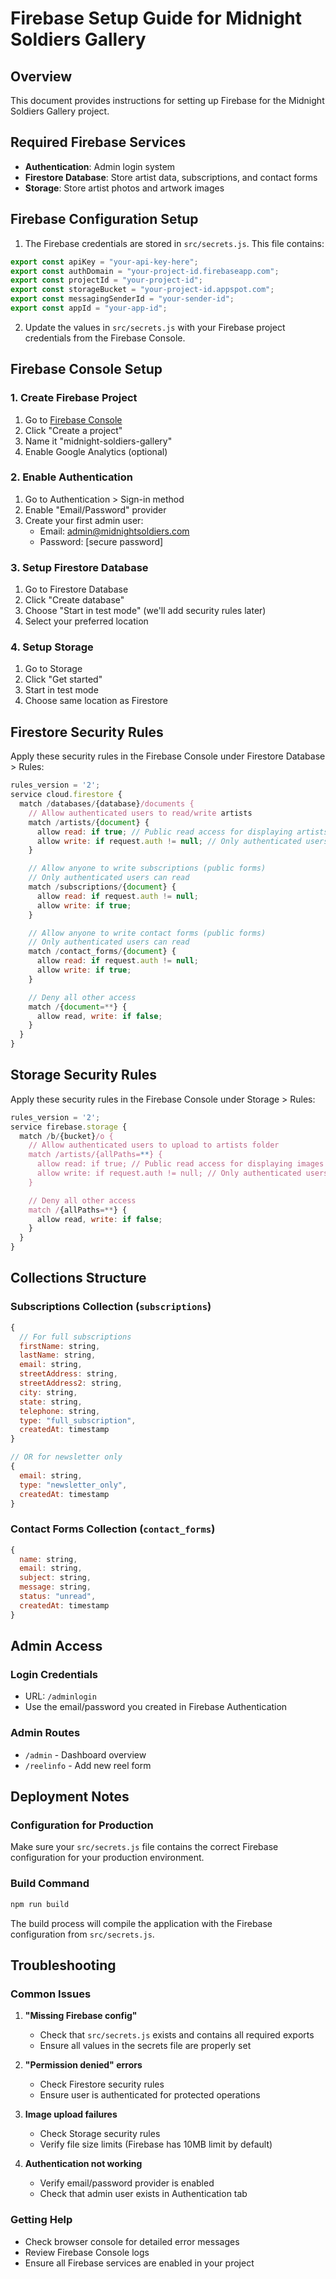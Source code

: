 # Firebase Setup Guide for Midnight Soldiers Gallery

## Overview

This document provides instructions for setting up Firebase for the Midnight Soldiers Gallery project.

## Required Firebase Services

- **Authentication**: Admin login system
- **Firestore Database**: Store artist data, subscriptions, and contact forms
- **Storage**: Store artist photos and artwork images

## Firebase Configuration Setup

1. The Firebase credentials are stored in `src/secrets.js`. This file contains:

```javascript
export const apiKey = "your-api-key-here";
export const authDomain = "your-project-id.firebaseapp.com";
export const projectId = "your-project-id";
export const storageBucket = "your-project-id.appspot.com";
export const messagingSenderId = "your-sender-id";
export const appId = "your-app-id";
```

2. Update the values in `src/secrets.js` with your Firebase project credentials from the Firebase Console.

## Firebase Console Setup

### 1. Create Firebase Project

1. Go to [Firebase Console](https://console.firebase.google.com/)
2. Click "Create a project"
3. Name it "midnight-soldiers-gallery"
4. Enable Google Analytics (optional)

### 2. Enable Authentication

1. Go to Authentication > Sign-in method
2. Enable "Email/Password" provider
3. Create your first admin user:
   - Email: admin@midnightsoldiers.com
   - Password: [secure password]

### 3. Setup Firestore Database

1. Go to Firestore Database
2. Click "Create database"
3. Choose "Start in test mode" (we'll add security rules later)
4. Select your preferred location

### 4. Setup Storage

1. Go to Storage
2. Click "Get started"
3. Start in test mode
4. Choose same location as Firestore

## Firestore Security Rules

Apply these security rules in the Firebase Console under Firestore Database > Rules:

```javascript
rules_version = '2';
service cloud.firestore {
  match /databases/{database}/documents {
    // Allow authenticated users to read/write artists
    match /artists/{document} {
      allow read: if true; // Public read access for displaying artists
      allow write: if request.auth != null; // Only authenticated users can write
    }

    // Allow anyone to write subscriptions (public forms)
    // Only authenticated users can read
    match /subscriptions/{document} {
      allow read: if request.auth != null;
      allow write: if true;
    }

    // Allow anyone to write contact forms (public forms)
    // Only authenticated users can read
    match /contact_forms/{document} {
      allow read: if request.auth != null;
      allow write: if true;
    }

    // Deny all other access
    match /{document=**} {
      allow read, write: if false;
    }
  }
}
```

## Storage Security Rules

Apply these security rules in the Firebase Console under Storage > Rules:

```javascript
rules_version = '2';
service firebase.storage {
  match /b/{bucket}/o {
    // Allow authenticated users to upload to artists folder
    match /artists/{allPaths=**} {
      allow read: if true; // Public read access for displaying images
      allow write: if request.auth != null; // Only authenticated users can upload
    }

    // Deny all other access
    match /{allPaths=**} {
      allow read, write: if false;
    }
  }
}
```

## Collections Structure

### Subscriptions Collection (`subscriptions`)

```javascript
{
  // For full subscriptions
  firstName: string,
  lastName: string,
  email: string,
  streetAddress: string,
  streetAddress2: string,
  city: string,
  state: string,
  telephone: string,
  type: "full_subscription",
  createdAt: timestamp
}

// OR for newsletter only
{
  email: string,
  type: "newsletter_only",
  createdAt: timestamp
}
```

### Contact Forms Collection (`contact_forms`)

```javascript
{
  name: string,
  email: string,
  subject: string,
  message: string,
  status: "unread",
  createdAt: timestamp
}
```

## Admin Access

### Login Credentials

- URL: `/adminlogin`
- Use the email/password you created in Firebase Authentication

### Admin Routes

- `/admin` - Dashboard overview
- `/reelinfo` - Add new reel form

## Deployment Notes

### Configuration for Production

Make sure your `src/secrets.js` file contains the correct Firebase configuration for your production environment.

### Build Command

```bash
npm run build
```

The build process will compile the application with the Firebase configuration from `src/secrets.js`.

## Troubleshooting

### Common Issues

1. **"Missing Firebase config"**

   - Check that `src/secrets.js` exists and contains all required exports
   - Ensure all values in the secrets file are properly set

2. **"Permission denied" errors**

   - Check Firestore security rules
   - Ensure user is authenticated for protected operations

3. **Image upload failures**

   - Check Storage security rules
   - Verify file size limits (Firebase has 10MB limit by default)

4. **Authentication not working**
   - Verify email/password provider is enabled
   - Check that admin user exists in Authentication tab

### Getting Help

- Check browser console for detailed error messages
- Review Firebase Console logs
- Ensure all Firebase services are enabled in your project
